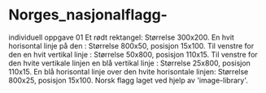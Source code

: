 # Norges_nasjonalflagg-
individuell oppgave 01
Et rødt rektangel: Størrelse 300x200.
En hvit horisontal linje på den : Størrelse 800x50, posisjon 15x100.
Til venstre for den en hvit vertikal linje : Størrelse 50x800, posisjon 110x15.
Til venstre for den hvite vertikale linjen en blå vertikal linje : Størrelse 25x800, posisjon 110x15.
En blå horisontal linje over den hvite horisontale linjen: Størrelse 800x25, posisjon 15x100.
Norsk flagg laget ved hjelp av 'image-library'.
